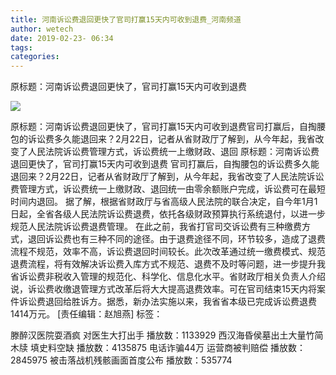 ```yaml
---
title: 河南诉讼费退回更快了官司打赢15天内可收到退费_河南频道
author: wetech
date: 2019-02-23- 06:34
tags: 
categories: 
---
```

原标题：河南诉讼费退回更快了，官司打赢15天内可收到退费
<!-- more -->
                
<img align="center" border="0" src="http://p2.ifengimg.com/a/2016/0810/204c433878d5cf9size1_w16_h16.png" />
                
            
原标题：河南诉讼费退回更快了，官司打赢15天内可收到退费官司打赢后，自掏腰包的诉讼费多久能退回来？2月22日，记者从省财政厅了解到，从今年起，我省改变了人民法院诉讼费管理方式，诉讼费统一上缴财政、退回
原标题：河南诉讼费退回更快了，官司打赢15天内可收到退费
官司打赢后，自掏腰包的诉讼费多久能退回来？2月22日，记者从省财政厅了解到，从今年起，我省改变了人民法院诉讼费管理方式，诉讼费统一上缴财政、退回统一由零余额账户完成，诉讼费可在最短时间内退回。
据了解，根据省财政厅与省高级人民法院的联合决定，自今年1月1日起，全省各级人民法院诉讼费退费，依托各级财政预算执行系统退付，以进一步规范人民法院诉讼费退费管理。
在此之前，我省打官司交诉讼费有三种缴费方式，退回诉讼费也有三种不同的途径。由于退费途径不同，环节较多，造成了退费流程不规范，效率不高，诉讼费退回时间较长。此次改革通过统一缴费模式、规范退费流程，将有效解决诉讼费入库方式不规范、退费不及时等问题，进一步提升我省诉讼费非税收入管理的规范化、科学化、信息化水平。省财政厅相关负责人介绍说，诉讼费收缴退管理方式改革后将大大提高退费效率。可在官司结束15天内将案件诉讼费退回给胜诉方。据悉，新办法实施以来，我省省本级已完成诉讼费退费1414万元。
[责任编辑：赵旭燕]
标签：
 
             
滕醉汉医院耍酒疯 对医生大打出手
播放数：1133929
西汉海昏侯墓出土大量竹简木牍 填史料空缺
播放数：4135875
电话诈骗44万 运营商被判赔偿
播放数：2845975
被击落战机残骸画面首度公布
播放数：535774
